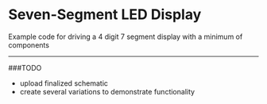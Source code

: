 # Seven-Segment LED Display
Example code for driving a 4 digit 7 segment display with a minimum of components

---

###TODO

* upload finalized schematic
* create several variations to demonstrate functionality
